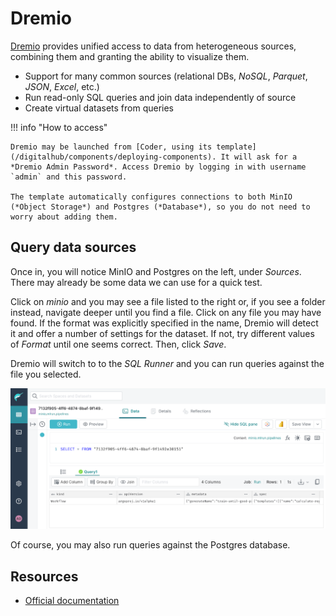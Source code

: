 # Dremio

[Dremio](https://www.dremio.com/) provides unified access to data from heterogeneous sources, combining them and granting the ability to visualize them.

- Support for many common sources (relational DBs, *NoSQL*, *Parquet*, *JSON*, *Excel*, etc.)
- Run read-only SQL queries and join data independently of source
- Create virtual datasets from queries

!!! info "How to access"

    Dremio may be launched from [Coder, using its template](/digitalhub/components/deploying-components). It will ask for a *Dremio Admin Password*. Access Dremio by logging in with username `admin` and this password.

    The template automatically configures connections to both MinIO (*Object Storage*) and Postgres (*Database*), so you do not need to worry about adding them.

## Query data sources

Once in, you will notice MinIO and Postgres on the left, under *Sources*. There may already be some data we can use for a quick test.

Click on *minio* and you may see a file listed to the right or, if you see a folder instead, navigate deeper until you find a file. Click on any file you may have found. If the format was explicitly specified in the name, Dremio will detect it and offer a number of settings for the dataset. If not, try different values of *Format* until one seems correct. Then, click *Save*.

Dremio will switch to to the *SQL Runner* and you can run queries against the file you selected.

![Dremio image](../images/dremio.png)

Of course, you may also run queries against the Postgres database.

## Resources

- [Official documentation](https://docs.dremio.com/)
